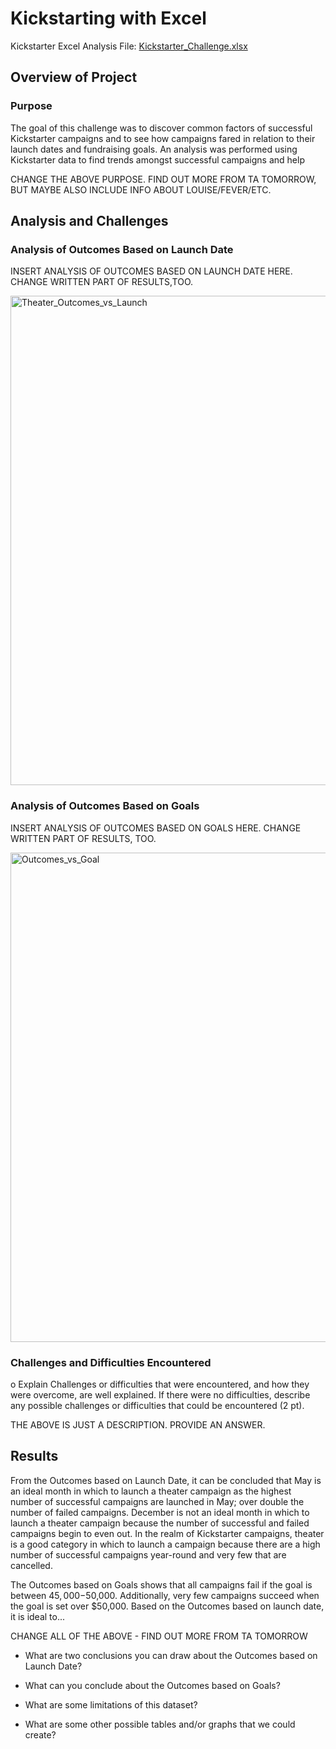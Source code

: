 # Kickstarting with Excel
Kickstarter Excel Analysis File: [Kickstarter_Challenge.xlsx](https://github.com/borkard/kickstarter-analysis/files/5578705/Kickstarter_Challenge.xlsx)

## Overview of Project

### Purpose
The goal of this challenge was to discover common factors of successful Kickstarter campaigns and to see how campaigns fared in relation to their launch dates and fundraising goals. An analysis was performed using Kickstarter data to find trends amongst successful campaigns and help 

CHANGE THE ABOVE PURPOSE. FIND OUT MORE FROM TA TOMORROW, BUT MAYBE ALSO INCLUDE INFO ABOUT LOUISE/FEVER/ETC.

## Analysis and Challenges

### Analysis of Outcomes Based on Launch Date

INSERT ANALYSIS OF OUTCOMES BASED ON LAUNCH DATE HERE. CHANGE WRITTEN PART OF RESULTS,TOO.

<img width="783" alt="Theater_Outcomes_vs_Launch" src="https://user-images.githubusercontent.com/74506380/99890399-c9c13e00-2c2c-11eb-8fbf-b45aea13c9e8.png">

### Analysis of Outcomes Based on Goals

INSERT ANALYSIS OF OUTCOMES BASED ON GOALS HERE. CHANGE WRITTEN PART OF RESULTS, TOO.

<img width="783" alt="Outcomes_vs_Goal" src="https://user-images.githubusercontent.com/74506380/99890413-e65d7600-2c2c-11eb-8729-1fc6b95e2b02.png">

### Challenges and Difficulties Encountered
o	Explain Challenges or difficulties that were encountered, and how they were overcome, are well explained. If there were no difficulties, describe any possible challenges or difficulties that could be encountered (2 pt).

THE ABOVE IS JUST A DESCRIPTION. PROVIDE AN ANSWER.

## Results

From the Outcomes based on Launch Date, it can be concluded that May is an ideal month in which to launch a theater campaign as the highest number of successful campaigns are launched in May; over double  the number of failed campaigns. December is not an ideal month in which to launch a theater campaign because the number of successful and failed campaigns begin to even out. In the realm of Kickstarter campaigns, theater is a good category in which to launch a campaign because there are a high number of successful campaigns year-round and very few that are cancelled.

The Outcomes based on Goals shows that all campaigns fail if the goal is between $45,000-$50,000. Additionally, very few campaigns succeed when the goal is set over $50,000. Based on the Outcomes based on launch date, it is ideal to...

CHANGE ALL OF THE ABOVE - FIND OUT MORE FROM TA TOMORROW

- What are two conclusions you can draw about the Outcomes based on Launch Date?

- What can you conclude about the Outcomes based on Goals?

- What are some limitations of this dataset?

- What are some other possible tables and/or graphs that we could create?
